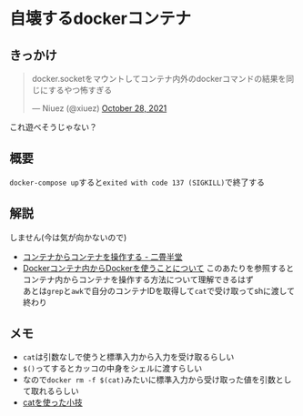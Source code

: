 # 自壊するdockerコンテナ

## きっかけ
<blockquote class="twitter-tweet"><p lang="ja" dir="ltr">docker.socketをマウントしてコンテナ内外のdockerコマンドの結果を同じにするやつ怖すぎる</p>&mdash; Niuez (@xiuez) <a href="https://twitter.com/xiuez/status/1453619716145090562?ref_src=twsrc%5Etfw">October 28, 2021</a></blockquote>
これ遊べそうじゃない？

## 概要
`docker-compose up`すると`exited with code 137 (SIGKILL)`で終了する

## 解説
しません(今は気が向かないので)  
- [コンテナからコンテナを操作する - 二畳半堂](https://blog.nijohando.jp/post/docker-in-docker-docker-outside-of-docker/)
- [Dockerコンテナ内からDockerを使うことについて](https://esakat.github.io/esakat-blog/posts/docker-in-docker/)
このあたりを参照するとコンテナ内からコンテナを操作する方法について理解できるはず  
あとは`grep`と`awk`で自分のコンテナIDを取得して`cat`で受け取ってshに渡して終わり

## メモ
- `cat`は引数なしで使うと標準入力から入力を受け取るらしい
- `$()`ってするとカッコの中身をシェルに渡すらしい
- なので`docker rm -f $(cat)`みたいに標準入力から受け取った値を引数として取れるらしい
- [catを使った小技](https://qiita.com/okuramasafumi/items/022e48106ba73ddaa579)